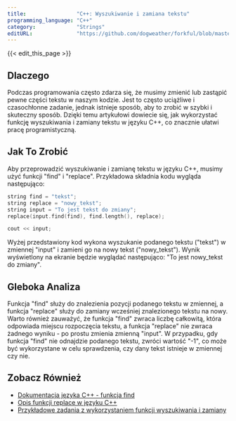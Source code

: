 ```yaml
---
title:                "C++: Wyszukiwanie i zamiana tekstu"
programming_language: "C++"
category:             "Strings"
editURL:              "https://github.com/dogweather/forkful/blob/master/content/pl/cpp/searching-and-replacing-text.md"
---
```


{{< edit_this_page >}}

## Dlaczego

Podczas programowania często zdarza się, że musimy zmienić lub zastąpić pewne części tekstu w naszym kodzie. Jest to często uciążliwe i czasochłonne zadanie, jednak istnieje sposób, aby to zrobić w szybki i skuteczny sposób. Dzięki temu artykułowi dowiecie się, jak wykorzystać funkcję wyszukiwania i zamiany tekstu w języku C++, co znacznie ułatwi pracę programistyczną.

## Jak To Zrobić

Aby przeprowadzić wyszukiwanie i zamianę tekstu w języku C++, musimy użyć funkcji "find" i "replace". Przykładowa składnia kodu wygląda następująco:

```C++
string find = "tekst";
string replace = "nowy_tekst";
string input = "To jest tekst do zmiany";
replace(input.find(find), find.length(), replace);

cout << input;

```

Wyżej przedstawiony kod wykona wyszukanie podanego tekstu ("tekst") w zmiennej "input" i zamieni go na nowy tekst ("nowy_tekst"). Wynik wyświetlony na ekranie będzie wyglądać następująco: "To jest nowy_tekst do zmiany".

## Gleboka Analiza

Funkcja "find" służy do znalezienia pozycji podanego tekstu w zmiennej, a funkcja "replace" służy do zamiany wcześniej znalezionego tekstu na nowy. Warto również zauważyć, że funkcja "find" zwraca liczbę całkowitą, która odpowiada miejscu rozpoczęcia tekstu, a funkcja "replace" nie zwraca żadnego wyniku - po prostu zmienia zmienną "input". W przypadku, gdy funkcja "find" nie odnajdzie podanego tekstu, zwróci wartość "-1", co może być wykorzystane w celu sprawdzenia, czy dany tekst istnieje w zmiennej czy nie.

## Zobacz Również

- [Dokumentacja języka C++ - funkcja find](https://en.cppreference.com/w/cpp/string/basic_string/find)
- [Opis funkcji replace w języku C++](https://www.cplusplus.com/reference/string/string/replace/)
- [Przykładowe zadania z wykorzystaniem funkcji wyszukiwania i zamiany](https://www.hackerrank.com/challenges/c-tutorial-strings/problem)
